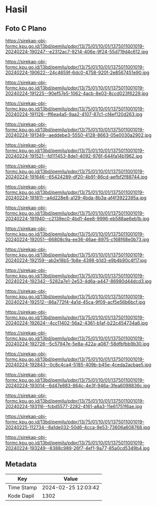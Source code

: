 # Hasil

## Foto C Plano

https://sirekap-obj-formc.kpu.go.id/13bd/pemilu/pdpr/13/75/01/10/01/1375011001019-20240224-190247--e2312ac7-9214-406e-9f24-55d719d4c612.jpg

https://sirekap-obj-formc.kpu.go.id/13bd/pemilu/pdpr/13/75/01/10/01/1375011001019-20240224-190622--24c4659f-6dc0-4758-920f-2e8567451e90.jpg

https://sirekap-obj-formc.kpu.go.id/13bd/pemilu/pdpr/13/75/01/10/01/1375011001019-20240224-191225--90ef57e5-1062-4acb-8e03-8ccd023f6229.jpg

https://sirekap-obj-formc.kpu.go.id/13bd/pemilu/pdpr/13/75/01/10/01/1375011001019-20240224-191126--ff6ea4a5-9aa2-4107-87c1-cf4ef120d263.jpg

https://sirekap-obj-formc.kpu.go.id/13bd/pemilu/pdpr/13/75/01/10/01/1375011001019-20240224-191349--aeddebe3-5550-4128-8663-05e0030a2902.jpg

https://sirekap-obj-formc.kpu.go.id/13bd/pemilu/pdpr/13/75/01/10/01/1375011001019-20240224-191521--fd111453-8de1-4092-976f-644fa14b1962.jpg

https://sirekap-obj-formc.kpu.go.id/13bd/pemilu/pdpr/13/75/01/10/01/1375011001019-20240224-191646--65424289-df20-4b91-86cd-aefbf2f88744.jpg

https://sirekap-obj-formc.kpu.go.id/13bd/pemilu/pdpr/13/75/01/10/01/1375011001019-20240224-191811--a4d228e8-a129-4bda-8b3a-af4f3922395a.jpg

https://sirekap-obj-formc.kpu.go.id/13bd/pemilu/pdpr/13/75/01/10/01/1375011001019-20240224-191940--c2139ec0-4bd1-4ee8-9996-eb588ae6eb1b.jpg

https://sirekap-obj-formc.kpu.go.id/13bd/pemilu/pdpr/13/75/01/10/01/1375011001019-20240224-192051--66808c9a-ee36-46ae-8975-c168f68e0b73.jpg

https://sirekap-obj-formc.kpu.go.id/13bd/pemilu/pdpr/13/75/01/10/01/1375011001019-20240224-192159--ab2e18b5-1b8e-4398-b1d3-e9b4b90c4f17.jpg

https://sirekap-obj-formc.kpu.go.id/13bd/pemilu/pdpr/13/75/01/10/01/1375011001019-20240224-192342--5282a7e1-2e53-4d6a-a447-86980d44dcd3.jpg

https://sirekap-obj-formc.kpu.go.id/13bd/pemilu/pdpr/13/75/01/10/01/1375011001019-20240224-192512--86a772f4-4a1d-45ca-9f09-acf5e56b6bcf.jpg

https://sirekap-obj-formc.kpu.go.id/13bd/pemilu/pdpr/13/75/01/10/01/1375011001019-20240224-192624--4cc11402-56a2-4361-b1af-b22c454734a6.jpg

https://sirekap-obj-formc.kpu.go.id/13bd/pemilu/pdpr/13/75/01/10/01/1375011001019-20240224-192726--5c57947e-5e8a-422a-a087-58dfbfbb9b30.jpg

https://sirekap-obj-formc.kpu.go.id/13bd/pemilu/pdpr/13/75/01/10/01/1375011001019-20240224-192843--0c8c4ca4-5185-409b-b45e-4ceda2acbae5.jpg

https://sirekap-obj-formc.kpu.go.id/13bd/pemilu/pdpr/13/75/01/10/01/1375011001019-20240224-193014--6d47e883-864c-4e3f-946a-3fea6098836c.jpg

https://sirekap-obj-formc.kpu.go.id/13bd/pemilu/pdpr/13/75/01/10/01/1375011001019-20240224-193116--fcbd5577-2282-4161-a8a3-11e61751f6ae.jpg

https://sirekap-obj-formc.kpu.go.id/13bd/pemilu/pdpr/13/75/01/10/01/1375011001019-20240225-112734--8a1de032-50d6-4cca-9e53-73606a608768.jpg

https://sirekap-obj-formc.kpu.go.id/13bd/pemilu/pdpr/13/75/01/10/01/1375011001019-20240224-193249--8388c989-26f7-4ef1-9a77-85a0cd5349b4.jpg


## Metadata

| Key        | Value               |
| ---------- | ------------------- |
| Time Stamp | 2024-02-25 12:03:42 |
| Kode Dapil | 1302                |



